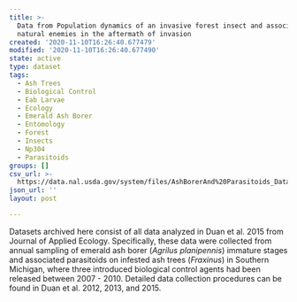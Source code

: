 ```yaml
---
title: >-
  Data from Population dynamics of an invasive forest insect and associated
  natural enemies in the aftermath of invasion
created: '2020-11-10T16:26:40.677479'
modified: '2020-11-10T16:26:40.677490'
state: active
type: dataset
tags:
  - Ash Trees
  - Biological Control
  - Eab Larvae
  - Ecology
  - Emerald Ash Borer
  - Entomology
  - Forest
  - Insects
  - Np304
  - Parasitoids
groups: []
csv_url: >-
  https://data.nal.usda.gov/system/files/AshBorerAnd%20Parasitoids_DataDictionary.csv
json_url: ''
layout: post

---
```

<p>Datasets archived here consist of all data analyzed in Duan et al. 2015 from Journal of Applied Ecology.   Specifically, these data were collected from annual sampling of emerald ash borer (<em>Agrilus planipennis</em>) immature stages and associated parasitoids on infested ash trees (<em>Fraxinus</em>) in Southern Michigan, where three introduced biological control agents had been released between 2007 - 2010.  Detailed data collection procedures can be found in Duan et al. 2012, 2013, and 2015.</p>

